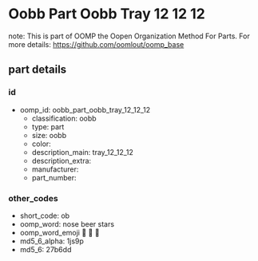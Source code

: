 # Oobb Part Oobb Tray 12 12 12  

note: This is part of OOMP the Oopen Organization Method For Parts. For more details: https://github.com/oomlout/oomp_base

##  part details





### id
* oomp_id: oobb_part_oobb_tray_12_12_12
  * classification: oobb
  * type: part
  * size: oobb
  * color: 
  * description_main: tray_12_12_12
  * description_extra: 
  * manufacturer: 
  * part_number: 

### other_codes
* short_code: ob
* oomp_word: nose beer stars
* oomp_word_emoji :nose: :beer: :stars:
* md5_6_alpha: 1js9p
* md5_6: 27b6dd